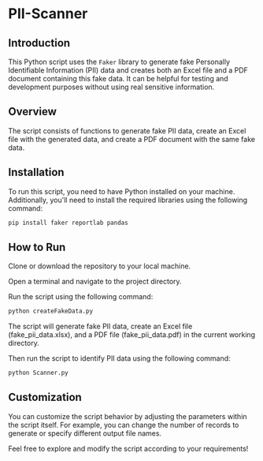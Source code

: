 # PII-Scanner


## Introduction
This Python script uses the `Faker` library to generate fake Personally Identifiable Information (PII) data and creates both an Excel file and a PDF document containing this fake data. It can be helpful for testing and development purposes without using real sensitive information.

## Overview
The script consists of functions to generate fake PII data, create an Excel file with the generated data, and create a PDF document with the same fake data.

## Installation
To run this script, you need to have Python installed on your machine. Additionally, you'll need to install the required libraries using the following command:

```bash
pip install faker reportlab pandas
```

## How to Run
Clone or download the repository to your local machine.

Open a terminal and navigate to the project directory.

Run the script using the following command:

```bash
python createFakeData.py
```
The script will generate fake PII data, create an Excel file (fake_pii_data.xlsx), and a PDF file (fake_pii_data.pdf) in the current working directory.

Then run the script to identify PII data using the following command:
```bash
python Scanner.py
```



## Customization
You can customize the script behavior by adjusting the parameters within the script itself. For example, you can change the number of records to generate or specify different output file names.

Feel free to explore and modify the script according to your requirements!
